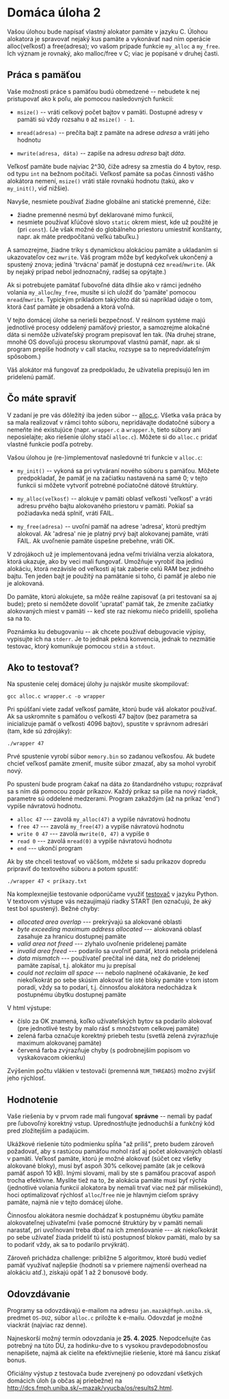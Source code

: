 # Domáca úloha 2

Vašou úlohou bude napísať vlastný alokator pamäte v jazyku C. Úlohou
alokatora je spravovať nejaký kus pamäte a vykonávať nad ním operácie
alloc(veľkosť) a free(adresa); vo vašom prípade funkcie `my_alloc` a `my_free`.
Ich význam je rovnaký, ako malloc/free v C; viac je popísané v druhej časti.


## Práca s pamäťou

Vaše možnosti práce s pamäťou budú obmedzené -- nebudete k nej pristupovať ako k poľu, ale pomocou nasledovných funkcií:

  - `msize()` -- vráti celkový počet bajtov v pamäti. Dostupné adresy v pamäti sú
    vždy rozsahu `0` až `msize() - 1`.

  - `mread(adresa)` -- prečíta bajt z pamäte na adrese _adresa_ a vráti jeho
    hodnotu

  - `mwrite(adresa, dáta)` -- zapíše na adresu _adresa_ bajt _dáta_.

Veľkosť pamäte bude najviac 2^30, čiže adresy sa zmestia do 4 bytov, resp. od typu `int` na bežnom počítači.
Veľkosť pamäte sa počas činnosti vášho alokátora nemení, `msize()` vráti stále rovnakú hodnotu (takú, ako v `my_init()`, viď nižšie).

Navyše, nesmiete používať žiadne globálne ani statické premenné, čiže:
  - žiadne premenné nesmú byť deklarované mimo funkcií,
  - nesmiete používať kľúčové slovo `static` okrem miest, kde už použité je (pri `const`).
(Je však možné do globálneho priestoru umiestniť konštanty, napr. ak máte predpočítanú veľkú tabuľku.)

A samozrejme, žiadne triky s dynamickou alokáciou pamäte a ukladaním si
ukazovateľov cez `mwrite`. Váš program môže byť kedykoľvek ukončený a spustený znova;
jediná 'trvácna' pamäť je dostupná cez `mread`/`mwrite`.
(Ak by nejaký prípad nebol jednoznačný, radšej sa opýtajte.)

Ak si potrebujete pamätať ľubovoľné dáta dlhšie ako v rámci jedného volania
`my_alloc`/`my_free`, musíte si ich uložiť do 'pamäte' pomocou `mread`/`mwrite`.
Typickým príkladom takýchto dát sú napríklad údaje o tom, ktorá časť pamäte je
obsadená a ktorá voľná.

V tejto domácej úlohe sa nerieši bezpečnosť. V reálnom systéme majú jednotlivé procesy oddelený pamäťový priestor, a samozrejme alokačné dáta si nemôže užívateľský program prepisovať len tak. (Na druhej strane, mnohé OS dovoľujú procesu skorumpovať vlastnú pamäť, napr. ak si program prepíše hodnoty v call stacku, rozsype sa to nepredvídateľným spôsobom.)

Váš alokátor má fungovať za predpokladu, že užívatelia prepisujú len im pridelenú pamäť.


## Čo máte spraviť

V zadaní je pre vás dôležitý iba jeden súbor -- [alloc.c](src/alloc.c).
Všetka vaša práca by sa mala realizovať v rámci tohto súboru, nepridávajte dodatočné súbory a nemeňte iné existujúce (napr. `wrapper.c` a `wrapper.h`, tieto súbory ani neposielajte; ako riešenie úlohy stačí `alloc.c`). Môžete si do `alloc.c` pridať vlastné funkcie podľa potreby.

Vašou úlohou je (re-)implementovať nasledovné tri funkcie v `alloc.c`:

- `my_init()` -- vykoná sa pri vytváraní nového súboru s pamäťou.
Môžete predpokladať, že pamäť je na začiatku nastavená na samé 0; v tejto
funkcii si môžete vytvoriť potrebné počiatočné dátové štruktúry.

- `my_alloc(veľkosť)` -- alokuje v pamäti oblasť veľkosti 'veľkosť' a vráti
adresu prvého bajtu alokovaného priestoru v pamäti. Pokiaľ sa požiadavka
nedá splniť, vráti FAIL.

- `my_free(adresa)` -- uvoľní pamäť na adrese 'adresa', ktorú predtým alokoval.
Ak 'adresa' nie je platný prvý bajt alokovanej pamäte, vráti FAIL. Ak
uvoľnenie pamäte úspešne prebehne, vráti OK.

V zdrojákoch už je implementovaná jedna veľmi triviálna verzia alokatora,
ktorá ukazuje, ako by veci mali fungovať. Umožňuje vyrobiť iba jedinú alokáciu,
ktorá nezávisle od veľkosti aj tak zaberie celú RAM bez jedného bajtu. Ten jeden
bajt je použitý na pamätanie si toho, či pamäť je alebo nie je alokovaná.

Do pamäte, ktorú alokujete, sa môže reálne zapisovať (a pri testovaní sa aj
bude); preto si nemôžete dovoliť 'upratať' pamäť tak, že zmeníte začiatky
alokovaných miest v pamäti -- keď ste raz niekomu niečo pridelili, spolieha sa na to.

Poznámka ku debugovaniu -- ak chcete používať debugovacie výpisy, vypisujte
ich na `stderr`. Je to jednak pekná konvencia, jednak to nezmätie testovac,
ktorý komunikuje pomocou `stdin` a `stdout`.


## Ako to testovať?

Na spustenie celej domácej úlohy ju najskôr musíte skompilovať:

    gcc alloc.c wrapper.c -o wrapper

Pri spúšťaní viete zadať veľkosť pamäte, ktorú bude váš alokator používať. Ak
sa uskromníte s pamäťou o veľkosti 47 bajtov (bez parametra sa inicializuje
pamäť o veľkosti 4096 bajtov), spustite v správnom adresári (tam, kde sú
zdrojáky):

    ./wrapper 47

Prvé spustenie vyrobí súbor `memory.bin` so zadanou veľkosťou. Ak budete chcieť
veľkosť pamäte zmeniť, musíte súbor zmazať, aby sa mohol vyrobiť nový.

Po spustení bude program čakať na dáta zo štandardného vstupu; rozprávať sa s
ním dá pomocou zopár príkazov. Každý príkaz sa píše na nový riadok, parametre sú
oddelené medzerami. Program zakaždým (až na príkaz 'end') vypíše návratovú
hodnotu.

  * `alloc 47` --- zavolá `my_alloc(47)` a vypíše návratovú hodnotu
  * `free 47` --- zavolá `my_free(47)` a vypíše návratovú hodnotu
  * `write 0 47` --- zavolá `mwrite(0, 47)` a vypíše `0`
  * `read 0` --- zavolá `mread(0)` a vypíše návratovú hodnotu
  * `end` --- ukončí program


Ak by ste chceli testovať vo väčšom, môžete si sadu príkazov dopredu pripraviť
do textového súboru a potom spustiť:

    ./wrapper 47 < príkazy.txt

Na komplexnejšie testovanie odporúčame využiť [testovač](tester) v jazyku Python.
V textovom výstupe vás nezaujímajú riadky START (len označujú, že aký test bol spustený).
Bežné chyby:
* _allocated area overlap_ --- prekrývajú sa alokované oblasti
* _byte exceeding maximum address allocated_ --- alokovaná oblasť zasahuje za hranicu dostupnej pamäte
* _valid area not freed_ --- zlyhalo uvoľnenie pridelenej pamäte
* _invalid area freed_ --- podarilo sa uvoľniť pamäť, ktorá nebola pridelená
* _data mismatch_ --- používateľ prečítal iné dáta, než do pridelenej pamäte zapísal, t.j. alokátor mu ju prepísal
* _could not reclaim all space_ --- nebolo naplnené očakávanie, že keď niekoľkokrát po sebe skúsim alokovať tie isté bloky pamäte v tom istom poradí, vždy sa to podarí, t.j. činnosťou alokátora nedochádza k postupnému úbytku dostupnej pamäte

V html výstupe:
* číslo za OK znamená, koľko užívateľských bytov sa podarilo alokovať (pre jednotlivé testy by malo rásť s množstvom celkovej pamäte)
* zelená farba označuje korektný priebeh testu (svetlá zelená zvýrazňuje maximum alokovanej pamäte)
* červená farba zvýrazňuje chyby (s podrobnejším popisom vo vyskakovacom okienku)

Zvýšením počtu vlákien v testovači (premenná `NUM_THREADS`) možno zvýšiť jeho rýchlosť.

## Hodnotenie

Vaše riešenia by v prvom rade mali fungovať **správne** -- nemali by padať pre
ľubovoľný korektný vstup. Uprednostňujte jednoduchší a funkčný kód pred
zložitejším a padajúcim.

Ukážkové riešenie túto podmienku spĺňa "až príliš", preto budem zároveň
požadovať, aby s rastúcou pamäťou mohol rásť aj počet alokovaných oblastí v
pamäti. Veľkosť pamäte, ktorú je možné alokovať (súčet cez všetky alokované bloky), musí byť aspoň 30% celkovej pamäte (ak je celková pamäť aspoň 10 kB). Inými slovami, mali by ste s pamäťou pracovať aspoň trocha efektívne.
Myslite tiež na to, že alokácia pamäte musí byť rýchla (jednotlivé volania funkcií alokatora by nemali trvať viac než pár milisekúnd), hoci optimalizovať rýchlosť `alloc`/`free` nie je hlavným cieľom správy pamäte, najmä nie v tejto domácej úlohe.

Činnosťou alokátora nesmie dochádzať k postupnému úbytku pamäte alokovateľnej užívateľmi (vaše pomocné štruktúry by v pamäti nemali narastať, pri uvoľnovaní treba dbať na ich zmenšovanie --- ak niekoľkokrát po sebe užívateľ žiada prideliť tú istú postupnosť blokov pamäti, malo by sa to podariť vždy, ak sa to podarilo prvýkrát).

Zároveň prichádza challenge: približne 5 algoritmov, ktoré budú vedieť pamäť využívať najlepšie (hodnotí sa v priemere najmenší overhead na alokáciu atď.), získajú opäť 1 až 2 bonusové body.


## Odovzdávanie

Programy sa odovzdávajú e-mailom na adresu `jan.mazak@fmph.uniba.sk`, predmet `OS-DU2`, súbor `alloc.c` priložte k e-mailu. Odovzdať je možné viackrát (najviac raz denne).

Najneskorší možný termín odovzdania je **25. 4. 2025**. Nepodceňujte čas potrebný na túto DU, za hodinku-dve to s vysokou pravdepodobnosťou nenapíšete, najmä ak cielite na efektívnejšie riešenie, ktoré má šancu získať bonus.

Oficiálny výstup z testovača bude zverejnený po odovzdaní všetkých domácich úloh (a občas aj priebežne) na http://dcs.fmph.uniba.sk/~mazak/vyucba/os/results2.html.
